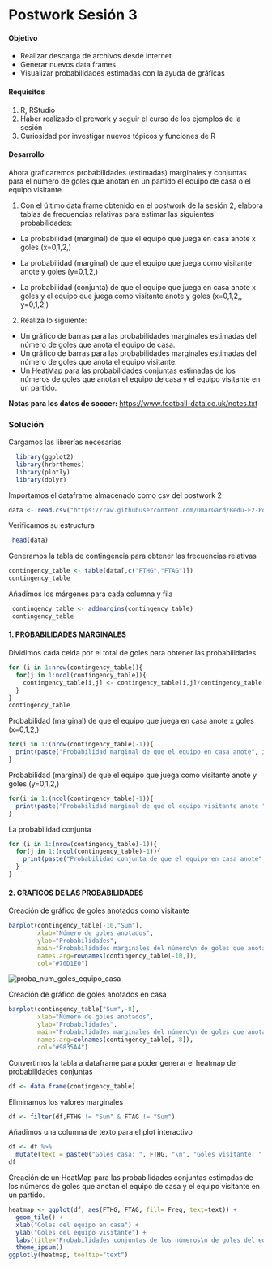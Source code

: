 # Postwork Sesión 3

#### Objetivo

- Realizar descarga de archivos desde internet
- Generar nuevos data frames
- Visualizar probabilidades estimadas con la ayuda de gráficas

#### Requisitos

1. R, RStudio
2. Haber realizado el prework y seguir el curso de los ejemplos de la sesión
3. Curiosidad por investigar nuevos tópicos y funciones de R

#### Desarrollo

Ahora graficaremos probabilidades (estimadas) marginales y conjuntas para el número de goles que anotan en un partido el equipo de casa o el equipo visitante.

1. Con el último data frame obtenido en el postwork de la sesión 2, elabora tablas de frecuencias relativas para estimar las siguientes probabilidades:

- La probabilidad (marginal) de que el equipo que juega en casa anote x goles (x=0,1,2,)

- La probabilidad (marginal) de que el equipo que juega como visitante anote y goles (y=0,1,2,)

- La probabilidad (conjunta) de que el equipo que juega en casa anote x goles y el equipo que juega como visitante anote y goles (x=0,1,2,, y=0,1,2,)

2. Realiza lo siguiente:

- Un gráfico de barras para las probabilidades marginales estimadas del número de goles que anota el equipo de casa.
- Un gráfico de barras para las probabilidades marginales estimadas del número de goles que anota el equipo visitante.
- Un HeatMap para las probabilidades conjuntas estimadas de los números de goles que anotan el equipo de casa y el equipo visitante en un partido.

__Notas para los datos de soccer:__ https://www.football-data.co.uk/notes.txt

### Solución

Cargamos las librerías necesarias
```r
  library(ggplot2)
  library(hrbrthemes)
  library(plotly)
  library(dplyr)
```  
  
Importamos el dataframe almacenado como csv del postwork 2
  ```r
  data <- read.csv("https://raw.githubusercontent.com/OmarGard/Bedu-F2-Postworks-E4/main/output_data/postwork_2/D1_17_18_19.csv")
  ```
  
 Verificamos su estructura
 ```r
  head(data)
 ```
  
 Generamos la tabla de contingencia para obtener las frecuencias relativas
  ```r
  contingency_table <- table(data[,c("FTHG","FTAG")])
  contingency_table
  ```
  
 Añadimos los márgenes para cada columna y fila
 ```r
  contingency_table <- addmargins(contingency_table)
  contingency_table
  ```
  
  #### 1. PROBABILIDADES MARGINALES
  Dividimos cada celda por el total de goles para obtener las probabilidades
  ```r
  for (i in 1:nrow(contingency_table)){
    for(j in 1:ncol(contingency_table)){
      contingency_table[i,j] <- contingency_table[i,j]/contingency_table["Sum","Sum"]
    }
  }
  contingency_table
  ```
  
  Probabilidad (marginal) de que el equipo que juega en casa anote x goles (x=0,1,2,)
  ```r
  for(i in 1:(nrow(contingency_table)-1)){
    print(paste("Probabilidad marginal de que el equipo en casa anote", i-1, "goles:", contingency_table[i,8]))
  }
  ```
  
  Probabilidad (marginal) de que el equipo que juega como visitante anote y goles (y=0,1,2,)
  ```r
  for(i in 1:(ncol(contingency_table)-1)){
    print(paste("Probabilidad marginal de que el equipo visitante anote ", i-1, "goles:", contingency_table[10,i]))
  }
  ```
  
  La probabilidad conjunta
  ```r
  for (i in 1:(nrow(contingency_table)-1)){
    for(j in 1:(ncol(contingency_table)-1)){
      print(paste("Probabilidad conjunta de que el equipo en casa anote", i-1, "goles y el equipo visitante anote",j-1,"goles:", contingency_table[i,j]))
    }
  }
  ```
  #### 2. GRAFICOS DE LAS PROBABILIDADES
  Creación de gráfico de goles anotados como visitante
  ```r
  barplot(contingency_table[-10,"Sum"],
          xlab="Número de goles anotados",
          ylab="Probabilidades",
          main="Probabilidades marginales del número\n de goles que anota el equipo de casa", 
          names.arg=rownames(contingency_table[-10,]),
          col="#70D1E0")
  ```
  ![proba_num_goles_equipo_casa](https://user-images.githubusercontent.com/60225087/125330471-7101fb00-e30c-11eb-9281-331ce84ec0cb.png)

  Creación de gráfico de goles anotados en casa
  ```r
  barplot(contingency_table["Sum",-8],
          xlab="Número de goles anotados",
          ylab="Probabilidades",
          main="Probabilidades marginales del número\n de goles que anota el equipo visitante", 
          names.arg=colnames(contingency_table[,-8]),
          col="#9835A4")
  ```
  
  Convertimos la tabla a dataframe para poder generar el heatmap de probabilidades conjuntas
  ```r
  df <- data.frame(contingency_table)
  ```
  
  Eliminamos los valores marginales
  ```r
  df <- filter(df,FTHG != "Sum" & FTAG != "Sum")
  ```
  
  Añadimos una columna de texto para el plot interactivo
  ```r
  df <- df %>%
    mutate(text = paste0("Goles casa: ", FTHG, "\n", "Goles visitante: ", FTAG, "\n", "Prob: ",round(Freq*100,2), "%\n"))
  df
  ```
  
  Creación de un HeatMap para las probabilidades conjuntas estimadas de los números de goles que anotan el equipo de casa y el equipo visitante en un partido.
  ```r
  heatmap <- ggplot(df, aes(FTHG, FTAG, fill= Freq, text=text)) + 
    geom_tile() +
    xlab("Goles del equipo en casa") + 
    ylab("Goles del equipo visitante") +
    labs(title="Probabilidades conjuntas de los números\n de goles del equipo en casa y visitante", fill="Prob") + 
    theme_ipsum()
  ggplotly(heatmap, tooltip="text")
  ```
